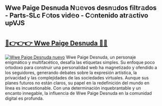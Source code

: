 ## Wwe Paige Desnuda N𝚞𝚎vos desn𝚞dos filtr𝚊dos - Parts-SLc F𝚘tos vid𝚎o - C𝚘ntenido atr𝚊ctivo upVJS

# <h2><a href="http://mbbqwk0.tromn.icu/?c=Wwe+Paige+Desnuda">🔗👉👉👉 Wwe Paige Desnuda 🔗🔗</a></h2>

[![Wwe Paige Desnuda nuevo](https://i.imgur.com/pEAQMta.gif)](http://mbbqwk0.tromn.icu/?c=Wwe+Paige+Desnuda)
Wwe Paige Desnuda, un personaje enigmático y multifacético, desafía las etiquetas simples. Su enfoque poco ortodoxo para construir una personalidad web ha magnetizado y ofendido a los seguidores, generando debates sobre la expresión artística, la privacidad y las complejidades de las sociedades virtuales. Aunque sus planes futuros no están claros, su papel en la redefinición del mundo en línea es incuestionable. Con una determinación inquebrantable y un encanto innegable, la influencia de Wwe Paige Desnuda en la comunidad digital es profunda.
